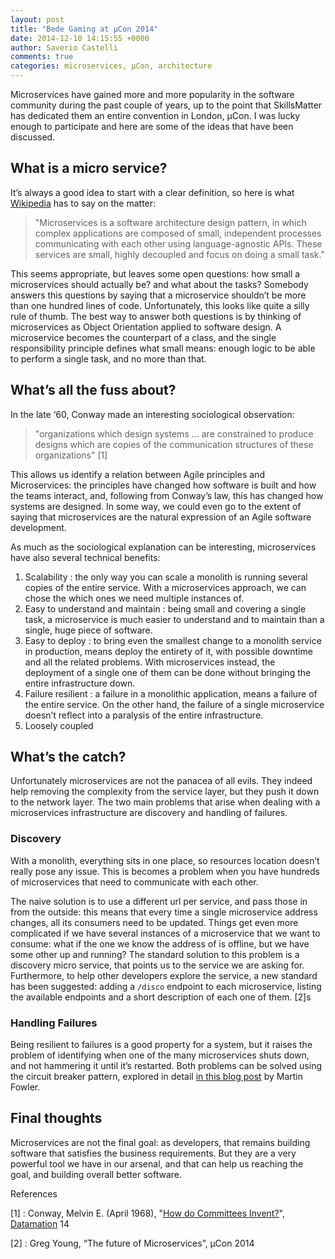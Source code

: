 ```yaml
---
layout: post
title: "Bede Gaming at µCon 2014"
date: 2014-12-10 14:15:55 +0000
author: Saverio Castelli
comments: true
categories: microservices, µCon, architecture
---
```


Microservices have gained more and more popularity in the software community during the past couple of years, up to the point that SkillsMatter has dedicated them an entire convention in London, µCon. I was lucky enough to participate  and here are some of the ideas that have been discussed.<!-- more -->

## What is a micro service?

It’s always a good idea to start with a clear definition, so here is what [Wikipedia](http://en.wikipedia.org/wiki/Microservices) has to say on the matter:

> "Microservices is a software architecture design pattern, in which complex applications are composed of small, independent processes communicating with each other using language-agnostic APIs. These services are small, highly decoupled and focus on doing a small task."

This seems appropriate, but leaves some open questions: how small a microservices should actually be? and what about the tasks? Somebody answers this questions by saying that a microservice shouldn’t be more than one hundred lines of code. Unfortunately, this looks like quite a silly rule of thumb. The best way to answer both questions is by thinking of microservices as Object Orientation applied to software design. A microservice becomes the counterpart of a class, and the single responsibility principle defines what small means: enough logic to be able to perform a single task, and no more than that. 

## What’s all the fuss about?

In the late ‘60, Conway made an interesting sociological observation:

> "organizations which design systems ... are constrained to produce designs which are copies of the communication structures of these organizations" [1]

This allows us identify a relation between Agile principles and Microservices: the principles have changed how software is built and how the teams interact, and, following from Conway’s law, this has changed how systems are designed. In some way, we could even go to the extent of saying that microservices are the natural expression of an Agile software development. 

As much as the sociological explanation can be interesting, microservices have also several technical  benefits:

1. Scalability : the only way you can scale a monolith is running several copies of the entire service. With a microservices approach, we can chose the which ones we need multiple instances of.
2. Easy to understand and maintain : being small and covering a single task, a microservice is much easier to understand and to maintain than a single, huge piece of software.
3. Easy to deploy : to bring even the smallest change to a monolith service in production, means deploy the entirety of it, with possible downtime and all the related problems. With microservices instead, the deployment of a single one of them can be done without bringing the entire infrastructure down.
4. Failure resilient : a failure in a monolithic application, means a failure of the entire service. On the other hand, the failure of a single microservice doesn’t reflect into a paralysis of the entire infrastructure.
5. Loosely coupled

## What’s the catch?

Unfortunately microservices are not the panacea of all evils. They indeed help removing the complexity from the service layer, but they push it down to the network layer. The two main problems that arise when dealing with a microservices infrastructure are discovery and handling of failures.

### Discovery

With a monolith, everything sits in one place, so resources location doesn’t really pose any issue. This is becomes a problem when you have hundreds of microservices that need to communicate with each other.

The naive solution is to use a different url per service, and pass those in from the outside: this means that every time a single microservice address changes, all its consumers need to be updated. Things get even more complicated if we have several instances of a microservice that we want to consume: what if the one we know the address of is offline, but we have some other up and running?
The standard solution to this problem is a discovery micro service, that points us to the service we are asking for. Furthermore, to help other developers explore the service, a new standard has been suggested: adding a  `/disco` endpoint to each microservice, listing the available endpoints and a short description of each one of them. [2]s

### Handling Failures 

Being resilient to failures is a good property for a system, but it raises the problem of identifying when one of the many microservices shuts down, and not hammering it until it’s restarted. Both problems can be solved using the circuit breaker pattern, explored in detail [in this blog post](http://martinfowler.com/bliki/CircuitBreaker.html) by Martin Fowler.

## Final thoughts

Microservices are not the final goal: as developers, that remains building software that satisfies the business requirements. But they are a very powerful tool we have in our arsenal, and that can help us reaching the goal, and building overall better software.

References

[1] : Conway, Melvin E. (April 1968), "[How do Committees Invent?](http://www.melconway.com/research/committees.html)", [Datamation](http://en.wikipedia.org/wiki/Datamation) 14

[2] : Greg Young, “The future of Microservices”, µCon 2014
